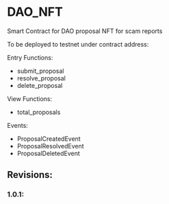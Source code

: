 # DAO_NFT
Smart Contract for DAO proposal NFT for scam reports

To be deployed to testnet under contract address: 

Entry Functions:
- submit_proposal
- resolve_proposal
- delete_proposal

View Functions:
- total_proposals

Events:
- ProposalCreatedEvent
- ProposalResolvedEvent
- ProposalDeletedEvent

## Revisions:
### 1.0.1: